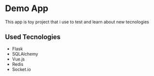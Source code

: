 # Demo App
This app is toy project that i use to test and learn about new tecnologies

## Used Tecnologies
* Flask
* SQLAlchemy
* Vue.js
* Redis
* Socket.io
